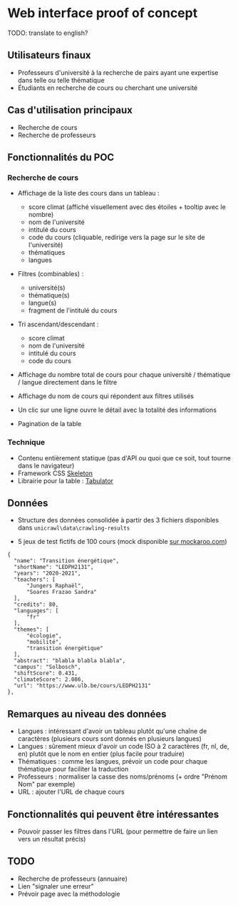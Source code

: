 # Web interface proof of concept

TODO: translate to english?

## Utilisateurs finaux

* Professeurs d'université à la recherche de pairs ayant une expertise dans telle ou telle thématique
* Étudiants en recherche de cours ou cherchant une université

## Cas d'utilisation principaux

* Recherche de cours
* Recherche de professeurs

## Fonctionnalités du POC

### Recherche de cours

* Affichage de la liste des cours dans un tableau :

  * score climat (affiché visuellement avec des étoiles + tooltip avec le nombre)
  * nom de l'université
  * intitulé du cours
  * code du cours (cliquable, redirige vers la page sur le site de l'université)
  * thématiques
  * langues

* Filtres (combinables) :

  * université(s)
  * thématique(s)
  * langue(s)
  * fragment de l'intitulé du cours

* Tri ascendant/descendant :

  * score climat
  * nom de l'université
  * intitulé du cours
  * code du cours

* Affichage du nombre total de cours pour chaque université / thématique / langue directement dans le filtre
* Affichage du nom de cours qui répondent aux filtres utilisés
* Un clic sur une ligne ouvre le détail avec la totalité des informations
* Pagination de la table

### Technique

* Contenu entièrement statique (pas d'API ou quoi que ce soit, tout tourne dans le navigateur)
* Framework CSS [Skeleton](http://getskeleton.com/)
* Librairie pour la table : [Tabulator](http://tabulator.info/)

## Données

* Structure des données consolidée à partir des 3 fichiers disponibles dans ```unicrawl\data\crawling-results```

* 5 jeux de test fictifs de 100 cours (mock disponible [sur mockaroo.com](https://www.mockaroo.com/08293c40))

```
{
  "name": "Transition énergétique",
  "shortName": "LEDPH2131",
  "years": "2020-2021",
  "teachers": [
      "Jungers Raphaël",
      "Soares Frazao Sandra"
  ],
  "credits": 80,
  "languages": [
      "fr"
  ],
  "themes": [
      "écologie",
      "mobilité",
      "transition énergétique"
  ],
  "abstract": "blabla blabla blabla",
  "campus": "Solbosch",
  "shiftScore": 0.431,
  "climateScore": 2.086,
  "url": "https://www.ulb.be/cours/LEDPH2131"
},
```

## Remarques au niveau des données

* Langues : intéressant d'avoir un tableau plutôt qu'une chaîne de caractères (plusieurs cours sont donnés en plusieurs langues)
* Langues : sûrement mieux d'avoir un code ISO à 2 caractères (fr, nl, de, en) plutôt que le nom en entier (plus facile pour traduire)
* Thématiques : comme les langues, prévoir un code pour chaque thématique pour faciliter la traduction
* Professeurs : normaliser la casse des noms/prénoms (+ ordre "Prénom Nom" par exemple)
* URL : ajouter l'URL de chaque cours

## Fonctionnalités qui peuvent être intéressantes

* Pouvoir passer les filtres dans l'URL (pour permettre de faire un lien vers un résultat précis)

## TODO

* Recherche de professeurs (annuaire)
* Lien "signaler une erreur"
* Prévoir page avec la méthodologie
